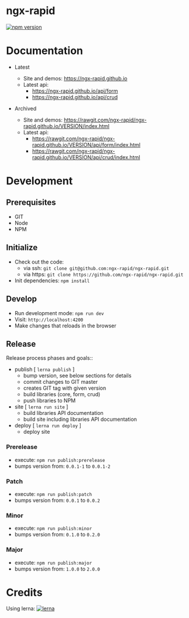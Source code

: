 # ngx-rapid

[![npm version](https://badge.fury.io/js/%40ngx-rapid%2Fcore.svg)](https://badge.fury.io/js/%40ngx-rapid%2Fcore)

# Documentation

* Latest
    * Site and demos: https://ngx-rapid.github.io
    * Latest api: 
        * https://ngx-rapid.github.io/api/form
        * https://ngx-rapid.github.io/api/crud

* Archived
    * Site and demos: https://rawgit.com/ngx-rapid/ngx-rapid.github.io/VERSION/index.html
    * Latest api: 
        * https://rawgit.com/ngx-rapid/ngx-rapid.github.io/VERSION/api/form/index.html
        * https://rawgit.com/ngx-rapid/ngx-rapid.github.io/VERSION/api/crud/index.html

# Development

## Prerequisites

* GIT
* Node
* NPM

## Initialize

* Check out the code:
    * via ssh: `git clone git@github.com:ngx-rapid/ngx-rapid.git`
    * via https: `git clone https://github.com/ngx-rapid/ngx-rapid.git`
* Init dependencies: `npm install`

## Develop

* Run development mode: `npm run dev`
* Visit: `http://localhost:4200`
* Make changes that reloads in the browser

## Release

Release process phases and goals::
* publish [ `lerna publish` ] 
    * bump version, see below sections for details
    * commit changes to GIT master
    * creates GIT tag with given version
    * build libraries (core, form, crud)
    * push libraries to NPM
* site [ `lerna run site` ]
    * build libraries API documentation
    * build site including libraries API documentation
* deploy [ `lerna run deploy` ]
    * deploy site

### Prerelease 
* execute: `npm run publish:prerelease`
* bumps version from: `0.0.1-1` to `0.0.1-2`

### Patch
* execute: `npm run publish:patch`
* bumps version from: `0.0.1` to `0.0.2`

### Minor
* execute: `npm run publish:minor`
* bumps version from: `0.1.0` to `0.2.0`

### Major
* execute: `npm run publish:major`
* bumps version from: `1.0.0` to `2.0.0`

# Credits 

Using lerna: [![lerna](https://img.shields.io/badge/maintained%20with-lerna-cc00ff.svg)](https://lernajs.io/)

